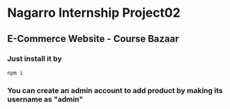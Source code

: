 # Nagarro Internship Project02
## E-Commerce Website - Course Bazaar

### Just install it by
`npm i`

### You can create an admin account to add product by making its username as "admin"
